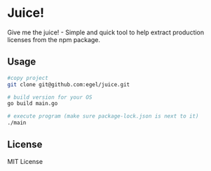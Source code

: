 # Juice!

Give me the juice! - Simple and quick tool to help extract production licenses from the npm package.

## Usage

```bash
#copy project
git clone git@github.com:egel/juice.git

# build version for your OS
go build main.go

# execute program (make sure package-lock.json is next to it)
./main
```

## License

MIT License